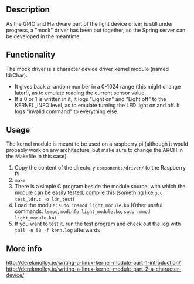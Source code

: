 ## Description
As the GPIO and Hardware part of the light device driver is still under progress, a "mock" driver has been put together, so the Spring server can be developed in the meantime.

## Functionality
The mock driver is a character device driver kernel module (named ldrChar).
- It gives back a random number in a 0-1024 range (this might change later!), as to emulate reading the current sensor value.
- If a 0 or 1 is written in it, it logs "Light on" and "Light off" to the KERNEL_INFO level, as to emulate turning the LED light on and off. It logs "invalid command" to everything else.

## Usage
The kernel module is meant to be used on a raspberry pi (although it would probably work on any architecture, but make sure to change the ARCH in the Makefile in this case).
1. Copy the content of the directory `components/driver/` to the Raspberry Pi
2. `make` 
3. There is a simple C program beside the module source, with which the module can be easily tested, compile this (something like `gcc test_ldr.c -o ldr_test`)
4. Load the module: `sudo insmod light_module.ko` (Other useful commands: `lsmod`, `modinfo light_module.ko`, `sudo rmmod light_module.ko`)
5. If you want to test it, run the test program and check out the log with `tail -n 50 -f kern.log` afterwards

## More info
http://derekmolloy.ie/writing-a-linux-kernel-module-part-1-introduction/
http://derekmolloy.ie/writing-a-linux-kernel-module-part-2-a-character-device/